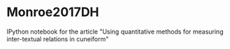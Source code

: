 # Monroe2017DH
IPython notebook for the article "Using quantitative methods for measuring inter-textual relations in cuneiform"

